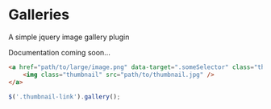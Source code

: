 Galleries
=========

A simple jquery image gallery plugin


Documentation coming soon...

```HTML
<a href="path/to/large/image.png" data-target=".someSelector" class="thumbnail-link">
    <img class="thumbnail" src="path/to/thumbnail.jpg" />
</a>
```

```javascript
$('.thumbnail-link').gallery();
```